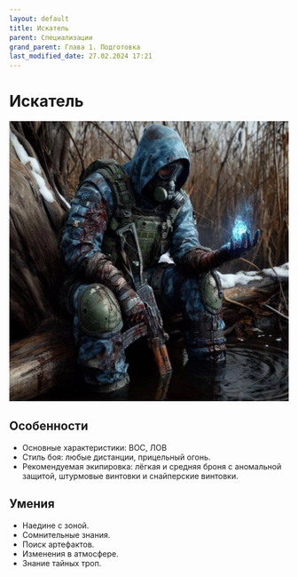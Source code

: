 ```yaml
---
layout: default
title: Искатель
parent: Специализации
grand_parent: Глава 1. Подготовка
last_modified_date: 27.02.2024 17:21
---
```


# Искатель

![iskatel.jpg](..%2F..%2Fassets%2Fimages%2Fiskatel.jpg)

## Особенности

- Основные характеристики: ВОС, ЛОВ
- Стиль боя: любые дистанции, прицельный огонь.
- Рекомендуемая экипировка: лёгкая и средняя броня с аномальной защитой, штурмовые винтовки и снайперские винтовки.


## Умения

- Наедине с зоной.
- Сомнительные знания.
- Поиск артефактов.
- Изменения в атмосфере.
- Знание тайных троп.
